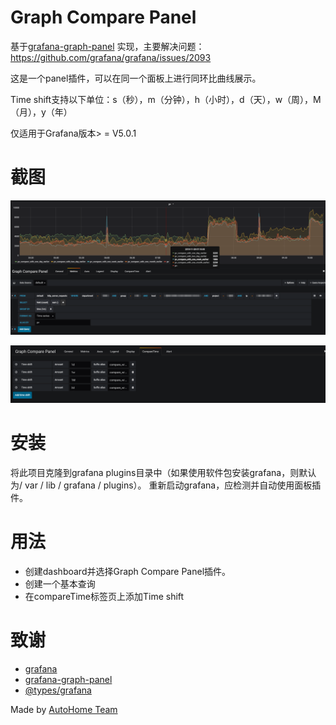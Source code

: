 
# Graph Compare Panel

基于[grafana-graph-panel](https://github.com/CorpGlory/grafana-graph-panel) 实现，主要解决问题： https://github.com/grafana/grafana/issues/2093

这是一个panel插件，可以在同一个面板上进行同环比曲线展示。

Time shift支持以下单位：s（秒），m（分钟），h（小时），d（天），w（周），M（月），y（年）

仅适用于Grafana版本> = V5.0.1

# 截图

![Screenshot1](/dist/screenshots/image-1.png)

![Screenshot2](/dist/screenshots/image-2.png)


# 安装

将此项目克隆到grafana plugins目录中（如果使用软件包安装grafana，则默认为/ var / lib / grafana / plugins）。 重新启动grafana，应检测并自动使用面板插件。

# 用法

* 创建dashboard并选择Graph Compare Panel插件。
* 创建一个基本查询
* 在compareTime标签页上添加Time shift

# 致谢


* [grafana](https://github.com/grafana/grafana)
* [grafana-graph-panel](https://github.com/CorpGlory/grafana-graph-panel)
* [@types/grafana](https://github.com/CorpGlory/types-grafana)

Made by [AutoHome Team](https://github.com/AutohomeCorp)
